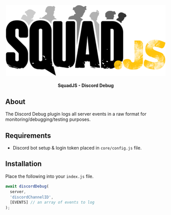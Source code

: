 <div align="center">

<img src="../../assets/squadjs-logo.png" alt="Logo" width="500"/>

#### SquadJS - Discord Debug
</div>

## About
The Discord Debug plugin logs all server events in a raw format for monitoring/debugging/testing purposes.

## Requirements
 * Discord bot setup & login token placed in `core/config.js` file.

## Installation
Place the following into your `index.js` file.
```js
await discordDebug(
  server, 
  'discordChannelID', 
  [EVENTS] // an array of events to log
); 
```
